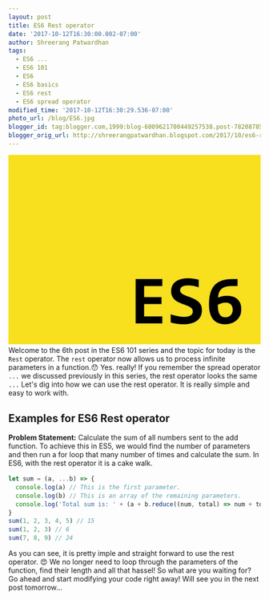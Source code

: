 ```yaml
---
layout: post
title: ES6 Rest operator
date: '2017-10-12T16:30:00.002-07:00'
author: Shreerang Patwardhan
tags:
  - ES6 ...
  - ES6 101
  - ES6
  - ES6 basics
  - ES6 rest
  - ES6 spread operator
modified_time: '2017-10-12T16:30:29.536-07:00'
photo_url: /blog/ES6.jpg
blogger_id: tag:blogger.com,1999:blog-6009621700449257538.post-7820878582798135330
blogger_orig_url: http://shreerangpatwardhan.blogspot.com/2017/10/es6-rest-operator.html
---
```


![ES6 Banner image](/blog/ES6.jpg)
Welcome to the 6th post in the ES6 101 series and the topic for today is the `Rest` operator. The `rest` operator now allows us to process infinite parameters in a function.&#128559; Yes. really! If you remember the spread operator `...` we discussed previously in this series, the rest operator looks the same `...` Let's dig into how we can use the rest operator. It is really simple and easy to work with.

## Examples for ES6 Rest operator

**Problem Statement:** Calculate the sum of all numbers sent to the add function.
To achieve this in ES5, we would find the number of parameters and then run a for loop that many number of times and calculate the sum. In ES6, with the rest operator it is a cake walk.

```javascript
let sum = (a, ...b) => {
  console.log(a) // This is the first parameter.
  console.log(b) // This is an array of the remaining parameters.
  console.log('Total sum is: ' + (a + b.reduce((num, total) => num + total)))
}
sum(1, 2, 3, 4, 5) // 15
sum(1, 2, 3) // 6
sum(7, 8, 9) // 24
```

As you can see, it is pretty imple and straight forward to use the rest operator. &#128525; We no longer need to loop through the parameters of the function, find their length and all that hassel! So what are you waiting for? Go ahead and start modifying your code right away! Will see you in the next post tomorrow...
